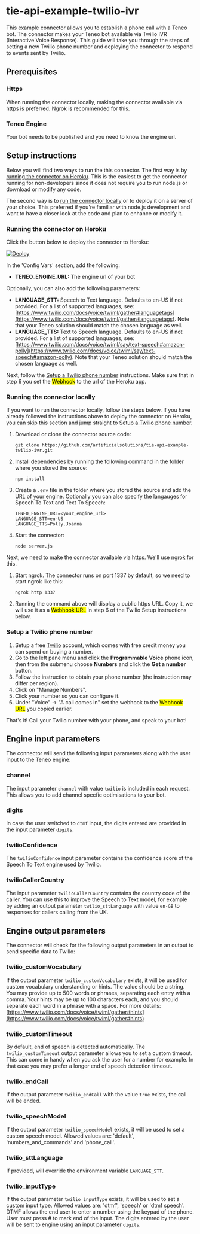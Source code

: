 # tie-api-example-twilio-ivr
This example connector allows you to establish a phone call with a Teneo bot. The connector makes your Teneo bot available via Twilio IVR (Interactive Voice Response). This guide will take you through the steps of setting a new Twilio phone number and deploying the connector to respond to events sent by Twilio.

## Prerequisites
### Https
When running the connector locally, making the connector available via https is preferred. Ngrok is recommended for this.

### Teneo Engine
Your bot needs to be published and you need to know the engine url.

## Setup instructions
Below you will find two ways to run the this connector. The first way is by [running the connector on Heroku](#running-the-connector-on-heroku). This is the easiest to get the connector running for non-developers since it does not require you to run node.js or download or modify any code.

The second way is to [run the connector locally](#running-the-connector-locally) or to deploy it on a server of your choice. This preferred if you're familiar with node.js development and want to have a closer look at the code and plan to enhance or modify it.

### Running the connector on Heroku
Click the button below to deploy the connector to Heroku:

[![Deploy](https://www.herokucdn.com/deploy/button.svg?classes=heroku)](https://heroku.com/deploy?template=https://github.com/artificialsolutions/tie-api-example-twilio-ivr)

In the 'Config Vars' section, add the following:
* **TENEO_ENGINE_URL:** The engine url of your bot

Optionally, you can also add the following parameters:
* **LANGUAGE_STT:** Speech to Text language. Defaults to en-US if not provided. For a list of supported languages, see: [https://www.twilio.com/docs/voice/twiml/gather#languagetags](https://www.twilio.com/docs/voice/twiml/gather#languagetags). Note that your Teneo solution should match the chosen language as well.
* **LANGUAGE_TTS:** Text to Speech language. Defaults to en-US if not provided. For a list of supported languages, see: [https://www.twilio.com/docs/voice/twiml/say/text-speech#amazon-polly](https://www.twilio.com/docs/voice/twiml/say/text-speech#amazon-polly). Note that your Teneo solution should match the chosen language as well.

Next, follow the [Setup a Twilio phone number](#setup-a-twilio-phone-number) instructions. Make sure that in step 6 you set the <mark>Webhook</mark> to the url of the Heroku app.

### Running the connector locally
If you want to run the connector locally, follow the steps below. If you have already followed the instructions above to deploy the connector on Heroku, you can skip this section and jump straight to [Setup a Twilio phone number](#setup-a-twilio-phone-number).
1. Download or clone the connector source code:
    ```
    git clone https://github.com/artificialsolutions/tie-api-example-twilio-ivr.git
    ```
2. Install dependencies by running the following command in the folder where you stored the source:
    ```
    npm install
    ``` 
3. Create a `.env` file in the folder where you stored the source and add the URL of your engine. Optionally you can also specify the langauges for Speech To Text and Text To Speech:
    ```
    TENEO_ENGINE_URL=<your_engine_url>
    LANGUAGE_STT=en-US
    LANGUAGE_TTS=Polly.Joanna
    ```
4. Start the connector:
    ```
    node server.js
    ```

Next, we need to make the connector available via https. We'll use [ngrok](https://ngrok.com) for this.

1. Start ngrok. The connector runs on port 1337 by default, so we need to start ngrok like this:
    ```
    ngrok http 1337
    ```
2. Running the command above will display a public https URL. Copy it, we will use it as a <mark>Webhook URL</mark> in step 6 of the Twilio Setup instructions below.

### Setup a Twilio phone number
1. Setup a free [Twilio](https://www.twilio.com/try-twilio) account, which comes with free credit money you can spend on buying a number.
2. Go to the left pane menu and click the **Programmable Voice** phone icon, then from the submenu choose **Numbers** and click the **Get a number** button.
3. Follow the instruction to obtain your phone number (the instruction may differ per region).
4. Click on "Manage Numbers".
5. Click your number so you can configure it.
6. Under "Voice" -> "A call comes in" set the webhook to the <mark>Webhook URL</mark> you copied earlier.


That's it! Call your Twilio number with your phone, and speak to your bot!

## Engine input parameters
The connector will send the following input parameters along with the user input to the Teneo engine:

### channel
The input parameter `channel` with value `twilio` is included in each request. This allows you to add channel specfic optimisations to your bot.

### digits
In case the user switched to `dtmf` input, the digits entered are provided in the input parameter `digits`.

### twilioConfidence
The `twilioConfidence` input parameter contains the confidence score of the Speech To Text engine used by Twilio.

### twilioCallerCountry
The input parameter `twilioCallerCountry` contains the country code of the caller. You can use this to improve the Speech to Text model, for example by adding an output parameter `twilio_sttLanguage` with value `en-GB` to responses for callers calling from the UK.

## Engine output parameters
The connector will check for the following output parameters in an output to send specific data to Twillo:

### twilio_customVocabulary
If the output parameter `twilio_customVocabulary` exists, it will be used for custom vocabulary understanding or hints. The value should be a string. You may provide up to 500 words or phrases, separating each entry with a comma. Your hints may be up to 100 characters each, and you should separate each word in a phrase with a space. For more details: [https://www.twilio.com/docs/voice/twiml/gather#hints](https://www.twilio.com/docs/voice/twiml/gather#hints)

### twilio_customTimeout
By default, end of speech is detected automatically. The `twilio_customTimeout` output parameter allows you to set a custom timeout. This can come in handy when you ask the user for a number for example. In that case you may prefer a longer end of speech detection timeout.

### twilio_endCall
If the output parameter `twilio_endCall` with the value `true` exists, the call will be ended.

### twilio_speechModel
If the output parameter `twilio_speechModel` exists, it will be used to set a custom speech model. Allowed values are: 'default', 'numbers_and_commands' and 'phone_call'.

### twilio_sttLanguage
If provided, will override the environment variable `LANGUAGE_STT`.

### twilio_inputType
If the output parameter `twilio_inputType` exists, it will be used to set a custom input type. Allowed values are: 'dtmf', 'speech' or 'dtmf speech'. DTMF allows the end user to enter a number using the keypad of the phone. User must press # to mark end of the input. The digits entered by the user will be sent to engine using an input parameter `digits`.